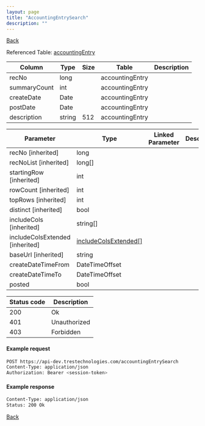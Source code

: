 ```yaml
---
layout: page
title: "AccountingEntrySearch"
description: ""
---
```

<div class="nav-back"><a href="{{ 'api' | relative_url }}">Back</a></div>




Referenced Table: [accountingEntry](/accountingEntry)

| Column | Type | Size | Table | Description |
| ------ | ---- | ---- | ----- | ----------- |
| recNo | long |  | accountingEntry | 
| summaryCount | int |  | accountingEntry | 
| createDate | Date |  | accountingEntry | 
| postDate | Date |  | accountingEntry | 
| description | string | 512 | accountingEntry | 

| Parameter | Type | Linked Parameter | Description |
| --------- | ---- | ---------------- | ----------- |
| recNo [inherited] | long |  | 
| recNoList [inherited] | long[] |  | 
| startingRow [inherited] | int |  | 
| rowCount [inherited] | int |  | 
| topRows [inherited] | int |  | 
| distinct [inherited] | bool |  | 
| includeCols [inherited] | string[] |  | 
| includeColsExtended [inherited] | [includeColsExtended[]](/includeColsExtended) |  | 
| baseUrl [inherited] | string |  | 
| createDateTimeFrom | DateTimeOffset |  | 
| createDateTimeTo | DateTimeOffset |  | 
| posted | bool |  | 

| Status code | Description |
| ----------- | ----------- |
| 200 | Ok |
| 401 | Unauthorized |
| 403 | Forbidden |

#### Example request
```sh
POST https://api-dev.trestechnologies.com/accountingEntrySearch
Content-Type: application/json
Authorization: Bearer <session-token>
```

#### Example response
```sh
Content-Type: application/json
Status: 200 Ok
```


<div class="nav-back"><a href="{{ 'api' | relative_url }}">Back</a></div>

